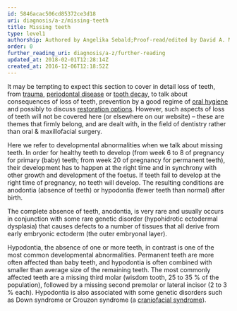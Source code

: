 ```yaml
---
id: 5846acac506cd85372ce3d18
uri: diagnosis/a-z/missing-teeth
title: Missing teeth
type: level1
authorship: Authored by Angelika Sebald;Proof-read/edited by David A. Mitchell
order: 0
further_reading_uri: diagnosis/a-z/further-reading
updated_at: 2018-02-01T12:28:14Z
created_at: 2016-12-06T12:18:52Z
---
```


<p>It may be tempting to expect this section to cover in detail
    loss of teeth, from <a href="/diagnosis/a-z/damage">trauma</a>,
    <a href="/help/oral-hygiene/periodontal-disease">periodontal disease</a>    or <a href="/help/oral-hygiene/decay">tooth decay</a>, to
    talk about consequences of loss of teeth, prevention by a
    good regime of <a href="/help/oral-hygiene">oral hygiene</a>    and possibly to discuss <a href="/treatment/restorative-dentistry">restoration options</a>.
    However, such aspects of loss of teeth will not be covered
    here (or elsewhere on our website) – these are themes that
    firmly belong, and are dealt with, in the field of dentistry
    rather than oral &amp; maxillofacial surgery.</p>
<p>Here we refer to developmental abnormalities when we talk about
    missing teeth. In order for healthy teeth to develop (from
    week 6 to 8 of pregnancy for primary (baby) teeth; from week
    20 of pregnancy for permanent teeth), their development has
    to happen at the right time and in synchrony with other growth
    and development of the foetus. If teeth fail to develop at
    the right time of pregnancy, no teeth will develop. The resulting
    conditions are anodontia (absence of teeth) or hypodontia
    (fewer teeth than normal) after birth.</p>
<p>The complete absence of teeth, anodontia, is very rare and usually
    occurs in conjunction with some rare genetic disorder (hypohidrotic
    ectodermal dysplasia) that causes defects to a number of
    tissues that all derive from early embryonic ectoderm (the
    outer embryonal layer).</p>
<p>Hypodontia, the absence of one or more teeth, in contrast is
    one of the most common developmental abnormalities. Permanent
    teeth are more often affected than baby teeth, and hypodontia
    is often combined with smaller than average size of the remaining
    teeth. The most commonly affected teeth are a missing third
    molar (wisdom tooth, 25 to 35 % of the population), followed
    by a missing second premolar or lateral incisor (2 to 3 %
    each). Hypodontia is also associated with some genetic disorders
    such as Down syndrome or Crouzon syndrome (a <a href="/diagnosis/a-z/craniofacial-anomalies">craniofacial syndrome</a>).</p>
